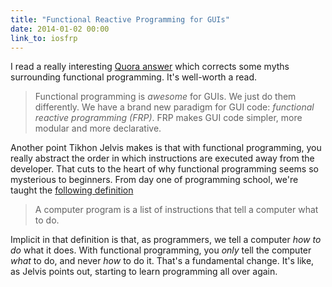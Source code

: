 ```yaml
---
title: "Functional Reactive Programming for GUIs"
date: 2014-01-02 00:00
link_to: iosfrp
---
```


<p>I read a really interesting <a href="http://www.quora.com/Functional-Programming/What-are-some-false-beliefs-about-functional-programming-and-functional-programming-languages/answer/Tikhon-Jelvis?srid=YMS&amp;share=1">Quora answer</a> which corrects some myths surrounding functional programming. It's well-worth a read. </p>

<blockquote>
  <p>Functional programming is <em>awesome</em> for GUIs. We just do them differently. We have a brand new paradigm for GUI code: <em>functional reactive programming (FRP)</em>. FRP makes GUI code simpler, more modular and more declarative. </p>

</blockquote>

<p>Another point Tikhon Jelvis makes is that with functional programming, you really abstract the order in which instructions are executed away from the developer. That cuts to the heart of why functional programming seems so mysterious to beginners. From day one of programming school, we're taught the <a href="http://simple.wikipedia.org/wiki/Computer_program">following definition</a></p>

<blockquote>
  <p>A computer program is a list of instructions that tell a computer what to do.</p>

</blockquote>

<p>Implicit in that definition is that, as programmers, we tell a computer <em>how to do</em> what it does. With functional programming, you <em>only</em> tell the computer <em>what</em> to do, and never <em>how</em> to do it. That's a fundamental change. It's like, as Jelvis points out, starting to learn programming all over again. </p>

<!-- more -->

